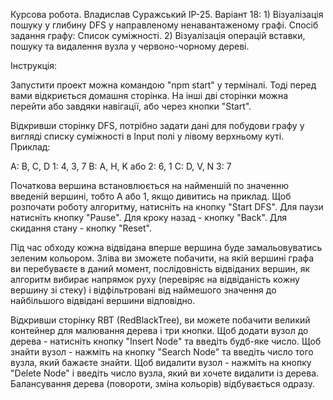 Курсова робота. Владислав Суражський ІР-25. 
Варіант 18: 1) Візуалізація пошуку у глибину DFS у направленому ненавантаженому графі. Спосіб задання графу: Список суміжності.
            2) Візуалізація операцій вставки, пошуку та видалення вузла у червоно-чорному дереві.



Інструкція:

Запустити проект можна командою "npm start" у терміналі. Тоді перед вами відкриється домашня сторінка. На інші дві сторінки можна перейти або завдяки навігації, або через кнопки "Start".        



Відкривши сторінку DFS, потрібно задати дані для побудови графу у вигляді списку суміжності в Input полі у лівому верхньому куті. 
Приклад:

A: B, C, D                   1: 4, 3, 7
B: A, H, K         або       2: 6, 1
C: D, V, N                   3: 7

Початкова вершина встановлюється на найменшій по значенню введеній вершині, тобто A або 1, якщо дивитись на приклад.
Щоб розпочати роботу алгоритму, натисніть на кнопку "Start DFS". Для паузи натисніть кнопку "Pause". Для кроку назад - кнопку "Back". Для скидання стану - кнопку "Reset". 

Під час обходу кожна відвідана вперше вершина буде замальовуватись зеленим кольором. Зліва ви зможете побачити, на якій вершині графа ви перебуваєте в даний момент, послідовність відвіданих вершин, як алгоритм вибирає напрямок руху (перевіряє на відвіданість кожну вершину зі стеку) і відфільтровані від наймешого значення до найбільшого відвідані вершини відповідно. 


Відкривши сторінку RBT (RedBlackTree), ви можете побачити великий контейнер для малювання дерева і три кнопки. Щоб додати вузол до дерева - натисніть кнопку "Insert Node" та введіть будб-яке число. Щоб знайти вузол - нажміть на кнопку "Search Node" та введіть число того вузла, який бажаєте знайти. Щоб видалити вузол - нажміть на кнопку "Delete Node" і введіть число вузла, який ви хочете видалити із дерева. Балансування дерева (повороти, зміна кольорів) відбувається одразу.